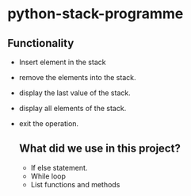 # python-stack-programme
## Functionality
- Insert element in the stack
- remove the elements into the stack.
- display the last value of the stack.
- display all elements of the stack.
- exit the operation.

  ## What did we use in this project?
  - If else statement.
  - While loop
  - List functions and methods 
